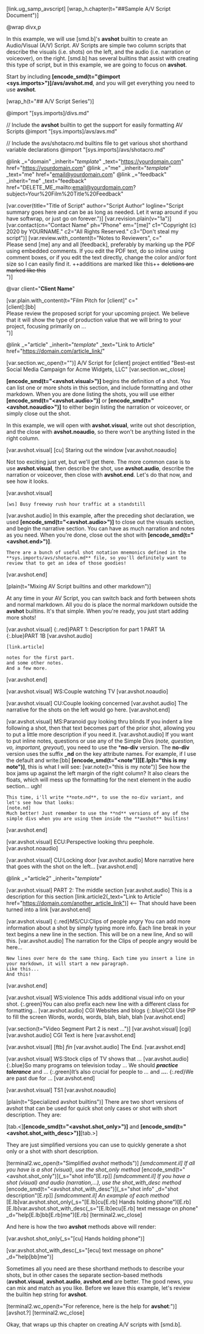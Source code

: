 
[link.ug_samp_avscript]
[wrap_h.chapter(t="##Sample A/V Script Document")]

@wrap divx,p

In this example, we will use [smd.b]'s **avshot** builtin to create an Audio/Visual (A/V) Script. AV Scripts are simple two column scripts that describe the visuals (i.e. shots) on the left, and the audio (i.e. narration or voiceover), on the right. [smd.b] has several builtins that assist with creating this type of script, but in this example, we are going to focus on **avshot**.

Start by including **[encode_smd(t="@import <sys.imports>")]/avs/avshot.md**, and you will get everything you need to use **avshot**.

[wrap_h(t="## A/V Script Series")]

@import "[sys.imports]/divs.md"

// Include the **avshot** builtin to get the support for easily formatting AV Scripts
@import "[sys.imports]/avs/avs.md"

// Include the avs/shotacro.md builtins file to get various shot shorthand variable declarations
@import "[sys.imports]/avs/shotacro.md"

@link _="domain" _inherit="_template_" _text="https://yourdomain.com" href="https://yourdomain.com"
@link _="me" _inherit="_template_" _text="me" href="email@yourdomain.com"
@link _="feedback" _inherit="me" _text="feedback" href="DELETE_ME_mailto:email@yourdomain.com?subject=Your%20Film%20Title%20Feedback"

[var.cover(title="Title of Script" author="Script Author" logline="Script summary goes here and can be as long as needed. Let it wrap around if you have softwrap, or just go on forever.")]
[var.revision.plain(v="1a")]
[var.contact(cn="Contact Name" ph="Phone" em="[me]" c1="Copyright (c) 2020 by YOURNAME." c2="All Rights Reserved." c3="Don't steal my script")]
[var.review.with_content(t="Notes to Reviewers", c="\
    Please send [me] any and all [feedback], preferably by marking up the PDF using embedded comments. If you edit the PDF text, do so inline using comment boxes, or if you edit the text directly, change the color and/or font size so I can easily find it. ++additions are marked like this++ ~~deletions are marked like this~~\
")]

@var client="**Client Name**"

[var.plain.with_content(t="Film Pitch for [client]" c="\
    [client]:[bb]\
    Please review the proposed script for your upcoming project. We believe that it will show the type of production value that we will bring to your project, focusing primarily on ...\
")]

@link _="article" _inherit="_template_" _text="Link to Article" href="https://domain.com/article_link/"

[var.section.wc_open(t="")]
    A/V Script for [client] project entitled "Best-est Social Media Campaign for Acme Widgets, LLC"
[var.section.wc_close]

**[encode_smd(t="<avshot.visual>")]** begins the definition of a shot. You can list one or more shots in this section, and include formatting and other markdown. When you are done listing the shots, you will use either **[encode_smd(t="<avshot.audio>")]** or **[encode_smd(t="<avshot.noaudio>")]** to either begin listing the narration or voiceover, or simply close out the shot. 

In this example, we will open with **avshot.visual**, write out shot description, and the close with **avshot.noaudio**, so there won't be anything listed in the right column.

[var.avshot.visual]
    [cu] Staring out the window
[var.avshot.noaudio]

Not too exciting just yet, but we'll get there. The more common case is to use **avshot.visual**, then describe the shot, use **avshot.audio**, describe the narration or voiceover, then close with **avshot.end**. Let's do that now, and see how it looks.

[var.avshot.visual]

    [ws] Busy freeway rush hour traffic at a standstill

[var.avshot.audio]
    In this example, after the preceding shot declaration, we used **[encode_smd(t="<avshot.audio>")]** to close out the visuals section, and begin the narrative section. You can have as much narration and notes as you need. When you're done, close out the shot with **[encode_smd(t="<avshot.end>")]**.

    There are a bunch of useful shot notation mnemonics defined in the **sys.imports/avs/shotacro.md** file, so you'll definitely want to review that to get an idea of those goodies!

[var.avshot.end]

[plain(t="Mixing AV Script builtins and other markdown")]

At any time in your AV Script, you can switch back and forth between shots and normal markdown. All you do is place the normal markdown outside the **avshot** builtins. It's that simple. When you're ready, you just start adding more shots!

[var.avshot.visual]
    {:.red}PART 1: Description for part 1
    PART 1A
    {:.blue}PART 1B
[var.avshot.audio]

    [link.article]

    notes for the first part.
    and some other notes.
    And a few more.
[var.avshot.end]

[var.avshot.visual]
    WS:Couple watching TV
[var.avshot.noaudio]

[var.avshot.visual]
    CU:Couple looking concerned
[var.avshot.audio]
    The narrative for the shots on the left would go here.
[var.avshot.end]

[var.avshot.visual]
    MS:Paranoid guy looking thru blinds
    If you indent a line following a shot, then that text becomes part of the prior shot, allowing you to put a little more description if you need it.
[var.avshot.audio]
    If you want to put inline notes, questions or use any of the Simple Divs (*note, question, vo, important, greyout*), you need to use the ***no-div** version. The **no-div** version uses the suffix **_nd** on the key attribute names. For example, if I use the default and write:[bb] **[encode_smd(t="<note")][E.lp]t="this is my note")]**, this is what I will see:
    [var.note(t="this is my note")]
    See how the box jams up against the left margin of the right column? It also clears the floats, which will mess up the formatting for the next element in the audio section... ugh! 

    This time, i'll write **note.nd**, to use the no-div variant, and let's see how that looks:
    [note.nd]
    Much better! Just remember to use the **nd** versions of any of the simple divs when you are using them inside the **avshot** builtins! 
[var.avshot.end]

[var.avshot.visual]
    ECU:Perspective looking thru peephole.
[var.avshot.noaudio]

[var.avshot.visual]
    CU:Locking door
[var.avshot.audio]
    More narrative here that goes with the shot on the left...
[var.avshot.end]

@link _="article2" _inherit="_template_"

[var.avshot.visual]
    PART 2: The middle section
[var.avshot.audio]
    This is a description for this section
    [link.article2(_text="Link to Article" href="https://domain.com/another_article_link")] <-- That should have been turned into a link
[var.avshot.end]

[var.avshot.visual]
    {:.red}MS/CU:Clips of people angry
    You can add more information about a shot by simply typing more info. Each line break in your text begins a new line in the section.
    This will be on a new line,
    And so will this.
[var.avshot.audio]
    The narration for the Clips of people angry would be here...

    New lines over here do the same thing. Each time you insert a line in your markdown, it will start a new paragraph.
    Like this...
    And this!
[var.avshot.end]

[var.avshot.visual]
    WS:violence
    This adds additional visual info on your shot.
    {:.green}You can also prefix each new line with a different class for formatting...
[var.avshot.audio]
    CGI Websites and blogs
    {:.blue}CGI Use PIP to fill the screen
    Words, words, words, blah, blah, blah
[var.avshot.end]

[var.section(t="Video Segment Part 2 is next ...")]
[var.avshot.visual]
    [cgi]
[var.avshot.audio]
    CGI Text is here
[var.avshot.end]

[var.avshot.visual]
    [ftb] *fin*
[var.avshot.audio]
    The End.
[var.avshot.end]

[var.avshot.visual]
    WS:Stock clips of TV shows that ...
[var.avshot.audio]
    {:.blue}So many programs on television today ...
    We should ***practice tolerance*** and ...
    {:.green}It’s also crucial for people to *...* and **...**.
    {:.red}We are past due for ...
[var.avshot.end]

[var.avshot.visual]
    TS1
[var.avshot.noaudio]

[plain(t="Specialized avshot builtins")]
There are two short versions of avshot that can be used for quick shot only cases or shot with short description. They are:

[tab.<]**[encode_smd(t="<avshot.shot_only>")]** and **[encode_smd(t="<avshot.shot_with_desc>")]**[tab.>]

They are just simplified versions you can use to quickly generate a shot only or a shot with short description.

[terminal2.wc_open(t="Simplified *avshot* methods")]
    *[smdcomment.il] If all you have is a shot (visual), use the shot_only method*
    [encode_smd(t="<avshot.shot_only")](_s="shot info"[E.rp]]
    *[smdcomment.il] If you have a shot (visual) and audio (narration,...), use the shot_with_desc method*
    [encode_smd(t="<avshot.shot_with_desc")](_s="shot info" _d="shot description"[E.rp]]
    *[smdcomment.il] An example of each method*
    [E.lb]var.avshot.shot_only(_s="[E.lb]cu[E.rb] Hands holding phone")[E.rb]
    [E.lb]var.avshot.shot_with_desc(_s="[E.lb]ecu[E.rb] text message on phone" _d="help[E.lb]bb[E.rb]me")[E.rb]
[terminal2.wc_close]

And here is how the two **avshot** methods above will render:

[var.avshot.shot_only(_s="[cu] Hands holding phone")]

[var.avshot.shot_with_desc(_s="[ecu] text message on phone" _d="help[bb]me")]

Sometimes all you need are these shorthand methods to describe your shots, but in other cases the separate section-based methods (**avshot.visual**, **avshot.audio**, **avshot.end** are better. The good news, you can mix and match as you like. Before we leave this example, let's review the builtin hep string for **avshot**.

[terminal2.wc_open(t="For reference, here is the help for **avshot**:")]
[avshot.?]
[terminal2.wc_close]

Okay, that wraps up this chapter on creating A/V scripts with [smd.b].
